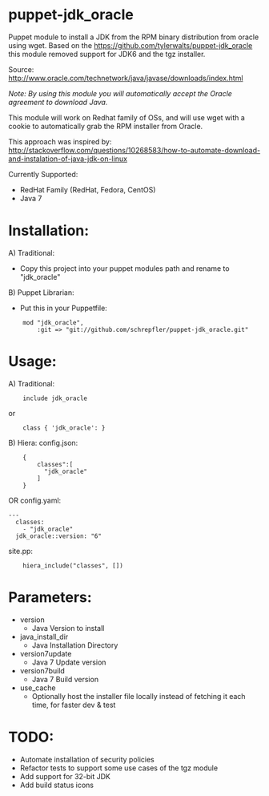 puppet-jdk_oracle
=================

Puppet module to install a JDK from the RPM binary distribution from oracle using wget.
Based on the https://github.com/tylerwalts/puppet-jdk_oracle this module removed support for JDK6 and the tgz installer.

Source: http://www.oracle.com/technetwork/java/javase/downloads/index.html

_Note:  By using this module you will automatically accept the Oracle agreement to download Java._

This module will work on Redhat family of OSs, and will use wget with a cookie to automatically grab the RPM installer from Oracle.

This approach was inspired by: http://stackoverflow.com/questions/10268583/how-to-automate-download-and-instalation-of-java-jdk-on-linux


Currently Supported:
* RedHat Family (RedHat, Fedora, CentOS)
* Java 7

Installation:
=============

A) Traditional:
* Copy this project into your puppet modules path and rename to "jdk_oracle"

B) Puppet Librarian:
* Put this in your Puppetfile:
```
    mod "jdk_oracle",
        :git => "git://github.com/schrepfler/puppet-jdk_oracle.git"
```


Usage:
======

A)  Traditional:
```
    include jdk_oracle
```
or
```
    class { 'jdk_oracle': }
```


B) Hiera:
config.json:
```
    {
        classes":[
          "jdk_oracle"
        ]
    }
```
OR
config.yaml:
```
---
  classes: 
    - "jdk_oracle"
  jdk_oracle::version: "6"
```

site.pp:
```
    hiera_include("classes", [])
```


Parameters:
===========

* version
    * Java Version to install
* java_install_dir
    * Java Installation Directory
* version7update
	* Java 7  Update version
* version7build
	* Java 7 Build version
* use_cache
    * Optionally host the installer file locally instead of fetching it each time, for faster dev & test


TODO:
=====

* Automate installation of security policies
* Refactor tests to support some use cases of the tgz module
* Add support for 32-bit JDK
* Add build status icons
